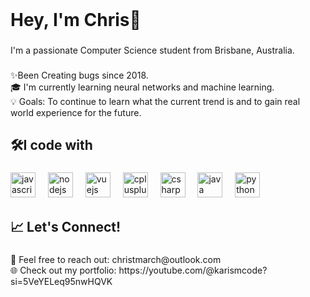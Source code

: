 <br clear="both">

<h1 align="left">Hey, I'm Chris👋</h1>

###

<p align="left">I'm a passionate Computer Science student from Brisbane, Australia.</p>

###

<p align="left">✨Been Creating bugs since 2018.<br>🎓 I'm currently learning neural networks and machine learning.<br>💡 Goals: To continue to learn what the current trend is and to gain real world experience for the future.</p>

###

<h2 align="left">🛠️I code with</h2>

###

<div align="left">
  <img src="https://cdn.jsdelivr.net/gh/devicons/devicon/icons/javascript/javascript-original.svg" height="40" alt="javascript logo"  />
  <img width="12" />
  <img src="https://cdn.jsdelivr.net/gh/devicons/devicon/icons/nodejs/nodejs-original.svg" height="40" alt="nodejs logo"  />
  <img width="12" />
  <img src="https://cdn.jsdelivr.net/gh/devicons/devicon/icons/vuejs/vuejs-original.svg" height="40" alt="vuejs logo"  />
  <img width="12" />
  <img src="https://cdn.jsdelivr.net/gh/devicons/devicon/icons/cplusplus/cplusplus-original.svg" height="40" alt="cplusplus logo"  />
  <img width="12" />
  <img src="https://cdn.jsdelivr.net/gh/devicons/devicon/icons/csharp/csharp-original.svg" height="40" alt="csharp logo"  />
  <img width="12" />
  <img src="https://cdn.jsdelivr.net/gh/devicons/devicon/icons/java/java-original.svg" height="40" alt="java logo"  />
  <img width="12" />
  <img src="https://cdn.jsdelivr.net/gh/devicons/devicon/icons/python/python-original.svg" height="40" alt="python logo"  />
</div>

###

<h2 align="left">📈 Let's Connect!</h2>

###

<p align="left">💌 Feel free to reach out: christmarch@outlook.com<br>🌐 Check out my portfolio: https://youtube.com/@karismcode?si=5VeYELeq95nwHQVK</p>

###
